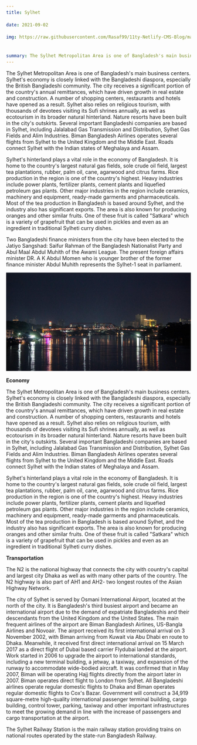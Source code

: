 ```yaml
---
title: Sylhet

date: 2021-09-02

img: https://raw.githubusercontent.com/Rasaf99/11ty-Netlify-CMS-Blog/main/img/sylhet-1.png


summary: The Sylhet Metropolitan Area is one of Bangladesh's main business centers. Sylhet's economy is closely linked with the Bangladeshi diaspora, especially the British Bangladeshi community. The city receives a significant portion of the country's annual remittances, which have driven growth in real estate and construction. A number of shopping centers, restaurants and hotels have opened as a result.
---
```


The Sylhet Metropolitan Area is one of Bangladesh's main business centers. Sylhet's economy is closely linked with the Bangladeshi diaspora, especially the British Bangladeshi community. The city receives a significant portion of the country's annual remittances, which have driven growth in real estate and construction. A number of shopping centers, restaurants and hotels have opened as a result. Sylhet also relies on religious tourism, with thousands of devotees visiting its Sufi shrines annually, as well as ecotourism in its broader natural hinterland. Nature resorts have been built in the city's outskirts. Several important Bangladeshi companies are based in Sylhet, including Jalalabad Gas Transmission and Distribution, Sylhet Gas Fields and Alim Industries. Biman Bangladesh Airlines operates several flights from Sylhet to the United Kingdom and the Middle East. Roads connect Sylhet with the Indian states of Meghalaya and Assam.

Sylhet's hinterland plays a vital role in the economy of Bangladesh. It is home to the country's largest natural gas fields, sole crude oil field, largest tea plantations, rubber, palm oil, cane, agarwood and citrus farms. Rice production in the region is one of the country's highest. Heavy industries include power plants, fertilizer plants, cement plants and liquefied petroleum gas plants. Other major industries in the region include ceramics, machinery and equipment, ready-made garments and pharmaceuticals. Most of the tea production in Bangladesh is based around Sylhet, and the industry also has significant exports. The area is also known for producing oranges and other similar fruits. One of these fruit is called "Satkara" which is a variety of grapefruit that can be used in pickles and even as an ingredient in traditional Sylheti curry dishes.

Two Bangladeshi finance ministers from the city have been elected to the Jatiyo Sangshad: Saifur Rahman of the Bangladesh Nationalist Party and Abul Maal Abdul Muhith of the Awami League. The present foreign affairs minister DR. A K Abdul Momen who is younger brother of the former finance minister Abdul Muhith represents the Sylhet-1 seat in parliament.



<p class="-post-img-wrapper-lg"><img class="-post-img-md" src="https://raw.githubusercontent.com/Rasaf99/11ty-Netlify-CMS-Blog/main/img/sylhet-2.png" alt="sylhet"></p>


**Economy**

The Sylhet Metropolitan Area is one of Bangladesh's main business centers. Sylhet's economy is closely linked with the Bangladeshi diaspora, especially the British Bangladeshi community. The city receives a significant portion of the country's annual remittances, which have driven growth in real estate and construction. A number of shopping centers, restaurants and hotels have opened as a result. Sylhet also relies on religious tourism, with thousands of devotees visiting its Sufi shrines annually, as well as ecotourism in its broader natural hinterland. Nature resorts have been built in the city's outskirts. Several important Bangladeshi companies are based in Sylhet, including Jalalabad Gas Transmission and Distribution, Sylhet Gas Fields and Alim Industries. Biman Bangladesh Airlines operates several flights from Sylhet to the United Kingdom and the Middle East. Roads connect Sylhet with the Indian states of Meghalaya and Assam.

Sylhet's hinterland plays a vital role in the economy of Bangladesh. It is home to the country's largest natural gas fields, sole crude oil field, largest tea plantations, rubber, palm oil, cane, agarwood and citrus farms. Rice production in the region is one of the country's highest. Heavy industries include power plants, fertilizer plants, cement plants and liquefied petroleum gas plants. Other major industries in the region include ceramics, machinery and equipment, ready-made garments and pharmaceuticals. Most of the tea production in Bangladesh is based around Sylhet, and the industry also has significant exports. The area is also known for producing oranges and other similar fruits. One of these fruit is called "Satkara" which is a variety of grapefruit that can be used in pickles and even as an ingredient in traditional Sylheti curry dishes.



**Transportation**

The N2 is the national highway that connects the city with country's capital and largest city Dhaka as well as with many other parts of the country. The N2 highway is also part of AH1 and AH2- two longest routes of the Asian Highway Network.


The city of Sylhet is served by Osmani International Airport, located at the north of the city. It is Bangladesh's third busiest airport and became an international airport due to the demand of expatriate Bangladeshis and their descendants from the United Kingdom and the United States. The main frequent airlines of the airport are Biman Bangladesh Airlines, US-Bangla Airlines and Novoair. The airport received its first international arrival on 3 November 2002, with Biman arriving from Kuwait via Abu Dhabi en route to Dhaka. Meanwhile, it received first direct international arrival on 15 March 2017 as a direct flight of Dubai based carrier Flydubai landed at the airport. Work started in 2006 to upgrade the airport to international standards, including a new terminal building, a jetway, a taxiway, and expansion of the runway to accommodate wide-bodied aircraft. It was confirmed that in May 2007, Biman will be operating Hajj flights directly from the airport later in 2007. Biman operates direct flight to London from Sylhet. All Bangladeshi airlines operate regular domestic flights to Dhaka and Biman operates regular domestic flights to Cox's Bazar. Government will construct a 34,919 square-metre high-quality international passenger terminal building, cargo building, control tower, parking, taxiway and other important infrastructures to meet the growing demand in line with the increase of passengers and cargo transportation at the airport.


The Sylhet Railway Station is the main railway station providing trains on national routes operated by the state-run Bangladesh Railway. 

